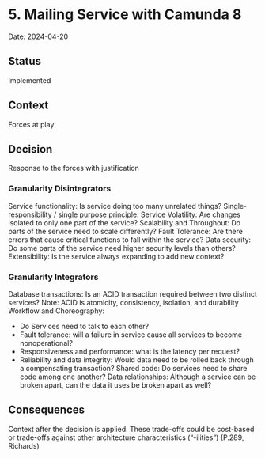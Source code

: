 # 5. Mailing Service with Camunda 8

Date: 2024-04-20

## Status

Implemented

## Context

Forces at play

## Decision

Response to the forces with justification

### Granularity Disintegrators

Service functionality: Is service doing too many unrelated things? Single-responsibility / single purpose principle.
Service Volatility: Are changes isolated to only one part of the service?
Scalability and Throughout: Do parts of the service need to scale differently?
Fault Tolerance: Are there errors that cause critical functions to fall within the service? 
Data security: Do some parts of the service need higher security levels than others?
Extensibility: Is the service always expanding to add new context?

### Granularity Integrators

Database transactions: 	Is an ACID transaction required between two distinct services? Note: ACID is atomicity, consistency, isolation, and durability
Workflow and Choreography:
-	Do Services need to talk to each other?
-	Fault tolerance: will a failure in service cause all services to become nonoperational?
-	Responsiveness and performance: what is the latency per request?
-	Reliability and data integrity: Would data need to be rolled back through a compensating transaction?
Shared code: Do services need to share code among one another?
Data relationships: Although a service can be broken apart, can the data it uses be broken apart as well?


## Consequences

Context after the decision is applied. These trade-offs could be cost-based or trade-offs against other architecture characteristics (“-ilities”) (P.289, Richards)
